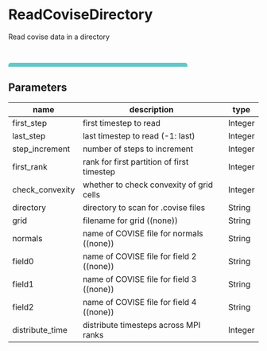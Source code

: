
# ReadCoviseDirectory
Read covise data in a directory

<svg width="3605.9999999999995" height="270" >
<style>.text { font: normal 24.0px sans-serif;}tspan{ font: italic 24.0px sans-serif;}.moduleName{ font: italic 30px sans-serif;}</style>
<rect x="0" y="30" width="360.59999999999997" height="90" rx="5" ry="5" style="fill:#64c8c8ff;" />
<rect x="6.0" y="90" width="30" height="30" rx="0" ry="0" style="fill:#c8c81eff;" >
<title>grid_out</title></rect>
<rect x="21.0" y="120" width="1.0" height="120" rx="0" ry="0" style="fill:#000000;" />
<rect x="21.0" y="240" width="30" height="1.0" rx="0" ry="0" style="fill:#000000;" />
<text x="57.0" y="243.0" class="text" ><tspan> (grid_out)</tspan></text>
<rect x="42.0" y="90" width="30" height="30" rx="0" ry="0" style="fill:#c8c81eff;" >
<title>field0_out</title></rect>
<rect x="57.0" y="120" width="1.0" height="90" rx="0" ry="0" style="fill:#000000;" />
<rect x="57.0" y="210" width="30" height="1.0" rx="0" ry="0" style="fill:#000000;" />
<text x="93.0" y="213.0" class="text" ><tspan> (field0_out)</tspan></text>
<rect x="78.0" y="90" width="30" height="30" rx="0" ry="0" style="fill:#c8c81eff;" >
<title>field1_out</title></rect>
<rect x="93.0" y="120" width="1.0" height="60" rx="0" ry="0" style="fill:#000000;" />
<rect x="93.0" y="180" width="30" height="1.0" rx="0" ry="0" style="fill:#000000;" />
<text x="129.0" y="183.0" class="text" ><tspan> (field1_out)</tspan></text>
<rect x="114.0" y="90" width="30" height="30" rx="0" ry="0" style="fill:#c8c81eff;" >
<title>field2_out</title></rect>
<rect x="129.0" y="120" width="1.0" height="30" rx="0" ry="0" style="fill:#000000;" />
<rect x="129.0" y="150" width="30" height="1.0" rx="0" ry="0" style="fill:#000000;" />
<text x="165.0" y="153.0" class="text" ><tspan> (field2_out)</tspan></text>
<text x="6.0" y="85.5" class="moduleName" >ReadCoviseDirectory</text></svg>

## Parameters
|name|description|type|
|-|-|-|
|first_step|first timestep to read|Integer|
|last_step|last timestep to read (-1: last)|Integer|
|step_increment|number of steps to increment|Integer|
|first_rank|rank for first partition of first timestep|Integer|
|check_convexity|whether to check convexity of grid cells|Integer|
|directory|directory to scan for .covise files|String|
|grid|filename for grid ((none))|String|
|normals|name of COVISE file for normals ((none))|String|
|field0|name of COVISE file for field 2 ((none))|String|
|field1|name of COVISE file for field 3 ((none))|String|
|field2|name of COVISE file for field 4 ((none))|String|
|distribute_time|distribute timesteps across MPI ranks|Integer|
